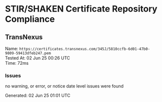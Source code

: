 # STIR/SHAKEN Certificate Repository Compliance

## TransNexus

Name: `https://certificates.transnexus.com/345J/5810ccfb-6d01-47b0-9809-59413dfeb247.pem`\
Tested At: 02 Jun 25 00:26 UTC\
Time: 72ms

### Issues

no warning, or error, or notice date level issues were found

Generated: 02 Jun 25 01:01 UTC